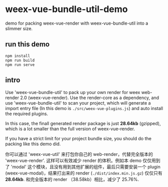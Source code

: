 # weex-vue-bundle-util-demo

demo for packing weex-vue-render with weex-vue-bundle-util into a slimmer size.

## run this demo

```shell
npm install
npm run build
npm run serve
```

## intro

Use 'weex-vue-bundle-util' to pack up your own render for weex web-render 2.0 (weex-vue-render). Use the render-core as a dependency, and use 'weex-vue-bundle-util' to scan your project, which will generate a import entry file (In this demo is `./src/weex-vue-plugins.js`) and auto install the required plugins.

In this case, the finall generated render package is just **28.64kb** (gzipped), which is a lot smaller than the full version of weex-vue-render.

If you have a strict limit for your project bundle size, you should do the packing like this demo did.

你可以通过 'weex-vue-util' 来打包你自己的 web-render，代替完全版本的 'weex-vue-render'. 这样可以有效减少 render 的体积。例如本 demo 仅仅用到了 'modal' 这个模块，且没有用到其他扩展的组件，最后只需要安装一个 plugin (weex-vue-modal)，结果打出来的 render (`./dist/index.min.js.gz`) 仅仅只有 **28.64kb**. 和完全版本的 render （38.58kb）相比，减少了 25.76%.
